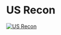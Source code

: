 # US Recon 

[![US Recon](https://d34ymitoc1pg7m.cloudfront.net/bf4/soldier/large/us-recon-eccec0dd.png)](https://d34ymitoc1pg7m.cloudfront.net/bf4/soldier/large/us-recon-eccec0dd.png)
